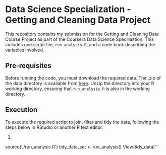 # Data Science Specialization - Getting and Cleaning Data Project

This repository contains my submission for the Getting and Cleaning Data Course Project as part of the Coursera Data Science Speciliaztion. This includes one script file, `run_analysis.R`, and a code book describing the variables involved. 

## Pre-requisites

Before running the code, you must download the required data. The .zip of the data directory is available from [here](https://d396qusza40orc.cloudfront.net/getdata%2Fprojectfiles%2FUCI%20HAR%20Dataset.zip). Unzip the directory into your R working directory, ensuring that `run_analysis.R` is also in the working directory. 

## Execution

To execute the required script to join, filter and tidy the data, following the steps below in RStudio or another R text editor. 

1. ``` R
source('./run_analysis.R') 
tidy_data_set <- run_analysis() 
View(tidy_data)```